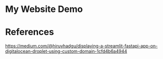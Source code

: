 # My Website Demo


# References 

https://medium.com/@hiruyhadgu/displaying-a-streamlit-fastapi-app-on-digitalocean-droplet-using-custom-domain-1cfd4b6a4944